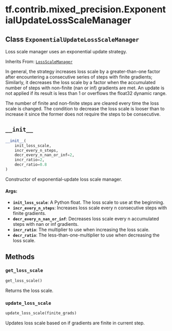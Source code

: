 <div itemscope itemtype="http://developers.google.com/ReferenceObject">
<meta itemprop="name" content="tf.contrib.mixed_precision.ExponentialUpdateLossScaleManager" />
<meta itemprop="path" content="Stable" />
<meta itemprop="property" content="__init__"/>
<meta itemprop="property" content="get_loss_scale"/>
<meta itemprop="property" content="update_loss_scale"/>
</div>

# tf.contrib.mixed_precision.ExponentialUpdateLossScaleManager

## Class `ExponentialUpdateLossScaleManager`

Loss scale manager uses an exponential update strategy.

Inherits From: [`LossScaleManager`](../../../tf/contrib/mixed_precision/LossScaleManager.md)

<!-- Placeholder for "Used in" -->

In general, the strategy increases loss scale by a greater-than-one factor
after encountering a consecutive series of steps with finite gradients;
Similarly, it decreases the loss scale by a factor when the accumulated number
of steps with non-finite (nan or inf) gradients are met. An update is not
applied if its result is less than 1 or overflows the float32 dynamic range.

The number of finite and non-finite steps are cleared every time the loss
scale is changed. The condition to decrease the loss scale is looser than to
increase it since the former does not require the steps to be consecutive.

<h2 id="__init__"><code>__init__</code></h2>

``` python
__init__(
    init_loss_scale,
    incr_every_n_steps,
    decr_every_n_nan_or_inf=2,
    incr_ratio=2,
    decr_ratio=0.8
)
```

Constructor of exponential-update loss scale manager.


#### Args:


* <b>`init_loss_scale`</b>: A Python float.  The loss scale to use at the beginning.
* <b>`incr_every_n_steps`</b>: Increases loss scale every n consecutive steps with
  finite gradients.
* <b>`decr_every_n_nan_or_inf`</b>: Decreases loss scale every n accumulated steps
  with nan or inf gradients.
* <b>`incr_ratio`</b>: The multiplier to use when increasing the loss scale.
* <b>`decr_ratio`</b>: The less-than-one-multiplier to use when decreasing the loss
  scale.



## Methods

<h3 id="get_loss_scale"><code>get_loss_scale</code></h3>

``` python
get_loss_scale()
```

Returns the loss scale.


<h3 id="update_loss_scale"><code>update_loss_scale</code></h3>

``` python
update_loss_scale(finite_grads)
```

Updates loss scale based on if gradients are finite in current step.




